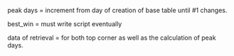 peak days = increment from day of creation of base table until #1 changes. 

best_win = must write script eventually 

data of retrieval = for both top corner as well as the calculation of peak days. 
